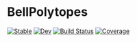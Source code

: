 # BellPolytopes

[![Stable](https://img.shields.io/badge/docs-stable-blue.svg)](https://zib-iol.github.io/BellPolytopes.jl/stable/)
[![Dev](https://img.shields.io/badge/docs-dev-blue.svg)](https://zib-iol.github.io/BellPolytopes.jl/dev/)
[![Build Status](https://github.com/zib-iol/BellPolytopes.jl/actions/workflows/CI.yml/badge.svg?branch=main)](https://github.com/zib-iol/BellPolytopes.jl/actions/workflows/CI.yml?query=branch%3Amain)
[![Coverage](https://codecov.io/gh/zib-iol/BellPolytopes.jl/branch/main/graph/badge.svg)](https://codecov.io/gh/zib-iol/BellPolytopes.jl)

